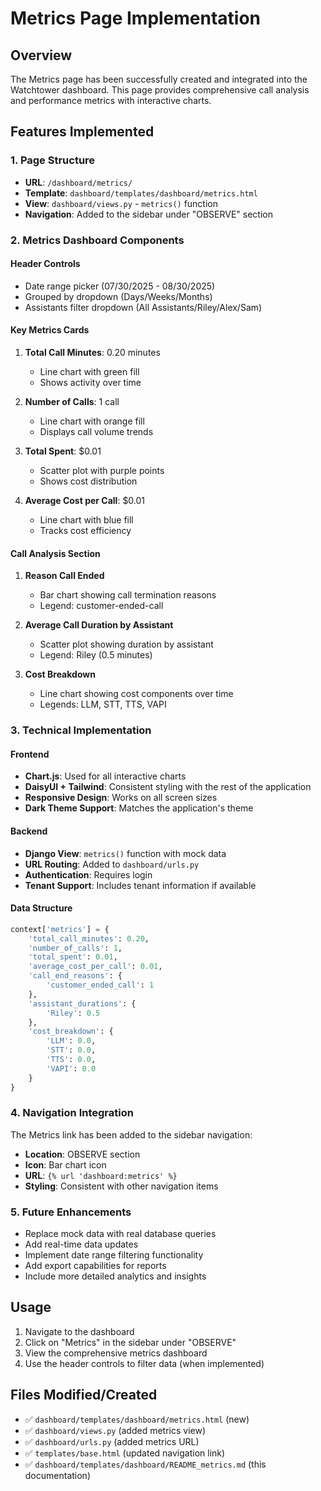 # Metrics Page Implementation

## Overview
The Metrics page has been successfully created and integrated into the Watchtower dashboard. This page provides comprehensive call analysis and performance metrics with interactive charts.

## Features Implemented

### 1. Page Structure
- **URL**: `/dashboard/metrics/`
- **Template**: `dashboard/templates/dashboard/metrics.html`
- **View**: `dashboard/views.py` - `metrics()` function
- **Navigation**: Added to the sidebar under "OBSERVE" section

### 2. Metrics Dashboard Components

#### Header Controls
- Date range picker (07/30/2025 - 08/30/2025)
- Grouped by dropdown (Days/Weeks/Months)
- Assistants filter dropdown (All Assistants/Riley/Alex/Sam)

#### Key Metrics Cards
1. **Total Call Minutes**: 0.20 minutes
   - Line chart with green fill
   - Shows activity over time

2. **Number of Calls**: 1 call
   - Line chart with orange fill
   - Displays call volume trends

3. **Total Spent**: $0.01
   - Scatter plot with purple points
   - Shows cost distribution

4. **Average Cost per Call**: $0.01
   - Line chart with blue fill
   - Tracks cost efficiency

#### Call Analysis Section
1. **Reason Call Ended**
   - Bar chart showing call termination reasons
   - Legend: customer-ended-call

2. **Average Call Duration by Assistant**
   - Scatter plot showing duration by assistant
   - Legend: Riley (0.5 minutes)

3. **Cost Breakdown**
   - Line chart showing cost components over time
   - Legends: LLM, STT, TTS, VAPI

### 3. Technical Implementation

#### Frontend
- **Chart.js**: Used for all interactive charts
- **DaisyUI + Tailwind**: Consistent styling with the rest of the application
- **Responsive Design**: Works on all screen sizes
- **Dark Theme Support**: Matches the application's theme

#### Backend
- **Django View**: `metrics()` function with mock data
- **URL Routing**: Added to `dashboard/urls.py`
- **Authentication**: Requires login
- **Tenant Support**: Includes tenant information if available

#### Data Structure
```python
context['metrics'] = {
    'total_call_minutes': 0.20,
    'number_of_calls': 1,
    'total_spent': 0.01,
    'average_cost_per_call': 0.01,
    'call_end_reasons': {
        'customer_ended_call': 1
    },
    'assistant_durations': {
        'Riley': 0.5
    },
    'cost_breakdown': {
        'LLM': 0.0,
        'STT': 0.0,
        'TTS': 0.0,
        'VAPI': 0.0
    }
}
```

### 4. Navigation Integration
The Metrics link has been added to the sidebar navigation:
- **Location**: OBSERVE section
- **Icon**: Bar chart icon
- **URL**: `{% url 'dashboard:metrics' %}`
- **Styling**: Consistent with other navigation items

### 5. Future Enhancements
- Replace mock data with real database queries
- Add real-time data updates
- Implement date range filtering functionality
- Add export capabilities for reports
- Include more detailed analytics and insights

## Usage
1. Navigate to the dashboard
2. Click on "Metrics" in the sidebar under "OBSERVE"
3. View the comprehensive metrics dashboard
4. Use the header controls to filter data (when implemented)

## Files Modified/Created
- ✅ `dashboard/templates/dashboard/metrics.html` (new)
- ✅ `dashboard/views.py` (added metrics view)
- ✅ `dashboard/urls.py` (added metrics URL)
- ✅ `templates/base.html` (updated navigation link)
- ✅ `dashboard/templates/dashboard/README_metrics.md` (this documentation)
